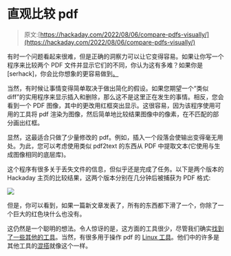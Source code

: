 # 直观比较 pdf

> 原文:[https://hackaday.com/2022/08/06/compare-pdfs-visually/](https://hackaday.com/2022/08/06/compare-pdfs-visually/)

有时一个问题看起来很难，但是正确的洞察力可以让它变得容易。如果让你写一个程序来比较两个 PDF 文件并显示它们的不同，你认为这有多难？如果你是[serhack]，你会比你想象的更容易做到[。](https://github.com/serhack/pdf-diff)

当然，有时候让事情变得简单取决于做出简化的假设。如果您期望一个“类似 diff”的实用程序来显示插入和删除，那么这不是这里正在发生的事情。相反，您会看到一个 PDF 图像，其中的更改用红框突出显示。这很容易，因为该程序使用可用的工具将 pdf 渲染为图像，然后简单地比较结果图像中的像素，在不匹配的部分画出红框。

显然，这最适合只做了少量修改的 pdf。例如，插入一个段落会使输出变得毫无用处。为此，您可以考虑使用类似 pdf2text 的东西从 PDF 中提取文本(它使用与生成图像相同的底层库)。

这个程序有很多关于丢失文件的信息，但似乎还是完成了任务。以下是两个版本的 Hackaday 主页的比较结果，这两个版本分别在几分钟后被捕获为 PDF 格式:

![](../Images/2282154b428db107aa8a4fd3fb28243d.png)

但是，你可以看到，如果一篇新文章发表了，所有的东西都下滑了一个，你除了一个巨大的红色块什么也没有。

这仍然是一个聪明的想法。令人惊讶的是，这方面的工具很少，尽管我们确实[找到了一些其他的工具](https://github.com/vslavik/diff-pdf)。当然，有很多用于操作 pdf 的 [Linux 工具](https://hackaday.com/2021/07/06/linux-fu-pdf-for-penguins/)。他们中的许多是其他工具的[混搭](https://hackaday.com/2022/05/28/annotate-pdfs-on-linux-with-pdfrankenstein/)就像这个一样。